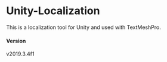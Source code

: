# Unity-Localization
This is a localization tool for Unity and used with TextMeshPro.

#### Version
v2019.3.4f1
